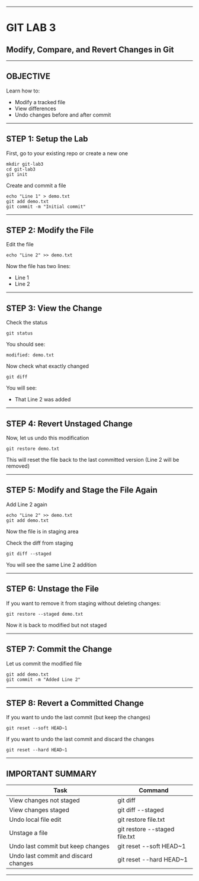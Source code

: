 
---

# GIT LAB 3

## Modify, Compare, and Revert Changes in Git

---

## OBJECTIVE

Learn how to:

* Modify a tracked file
* View differences
* Undo changes before and after commit

---

## STEP 1: Setup the Lab

First, go to your existing repo or create a new one

```
mkdir git-lab3
cd git-lab3
git init
```

Create and commit a file

```
echo "Line 1" > demo.txt
git add demo.txt
git commit -m "Initial commit"
```

---

## STEP 2: Modify the File

Edit the file

```
echo "Line 2" >> demo.txt
```

Now the file has two lines:

* Line 1
* Line 2

---

## STEP 3: View the Change

Check the status

```
git status
```

You should see:

```
modified: demo.txt
```

Now check what exactly changed

```
git diff
```

You will see:

* That Line 2 was added

---

## STEP 4: Revert Unstaged Change

Now, let us undo this modification

```
git restore demo.txt
```

This will reset the file back to the last committed version
(Line 2 will be removed)

---

## STEP 5: Modify and Stage the File Again

Add Line 2 again

```
echo "Line 2" >> demo.txt
git add demo.txt
```

Now the file is in staging area

Check the diff from staging

```
git diff --staged
```

You will see the same Line 2 addition

---

## STEP 6: Unstage the File

If you want to remove it from staging without deleting changes:

```
git restore --staged demo.txt
```

Now it is back to modified but not staged

---

## STEP 7: Commit the Change

Let us commit the modified file

```
git add demo.txt
git commit -m "Added Line 2"
```

---

## STEP 8: Revert a Committed Change

If you want to undo the last commit (but keep the changes)

```
git reset --soft HEAD~1
```

If you want to undo the last commit and discard the changes

```
git reset --hard HEAD~1
```

---

## IMPORTANT SUMMARY

| Task                                 | Command                       |
| ------------------------------------ | ----------------------------- |
| View changes not staged              | git diff                      |
| View changes staged                  | git diff --staged             |
| Undo local file edit                 | git restore file.txt          |
| Unstage a file                       | git restore --staged file.txt |
| Undo last commit but keep changes    | git reset --soft HEAD\~1      |
| Undo last commit and discard changes | git reset --hard HEAD\~1      |

---

